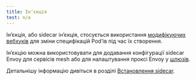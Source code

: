 ```yaml
---
title: Інʼєкція
test: n/a
---
```


Інʼєкція, або sidecar інʼєкція, стосується використання [модифікуючих вебхуків](https://kubernetes.io/docs/reference/access-authn-authz/extensible-admission-controllers/) для зміни специфікацій Podʼів під час їх створення.

Інʼєкцію можна використовувати для додавання конфігурації sidecar Envoy для сервісів mesh або для налаштування проксі Envoy у [шлюзів](/docs/reference/glossary/#gateway).

Детальнішу інформацію дивіться в розділі [Встановлення sidecar](/docs/setup/additional-setup/sidecar-injection).
